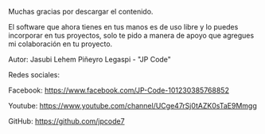Muchas gracias por descargar el contenido.

El software que ahora tienes en tus manos es de uso libre y lo puedes incorporar en tus proyectos, solo te pido a manera de apoyo que agregues mi colaboración en tu proyecto.

Autor: Jasubi Lehem Piñeyro Legaspi - "JP Code"

Redes sociales:

Facebook:
https://www.facebook.com/JP-Code-101230385768852

Youtube:
https://www.youtube.com/channel/UCge47rSj0tAZK0sTaE9Mmgg

GitHub: 
https://github.com/jpcode7

